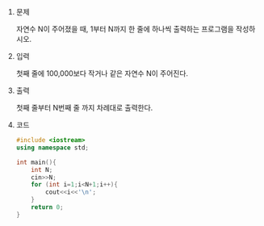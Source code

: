 1. 문제

   자연수 N이 주어졌을 때, 1부터 N까지 한 줄에 하나씩 출력하는 프로그램을 작성하시오.

2. 입력

   첫째 줄에 100,000보다 작거나 같은 자연수 N이 주어진다.

3. 출력

   첫째 줄부터 N번째 줄 까지 차례대로 출력한다.

4. 코드

   ```c++
   #include <iostream>
   using namespace std;
   
   int main(){
       int N;
       cin>>N;
       for (int i=1;i<N+1;i++){
           cout<<i<<'\n';
       }
       return 0;
   }
   ```

   